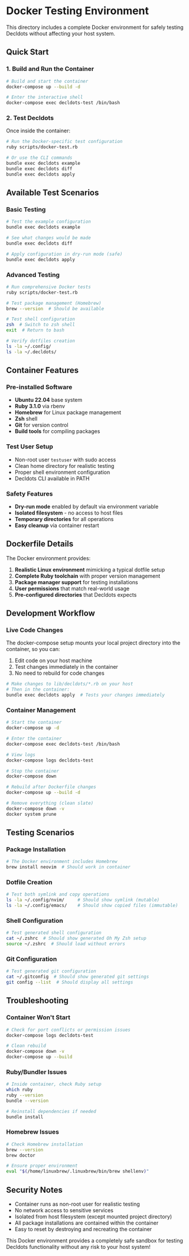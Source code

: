 # Docker Testing Environment

This directory includes a complete Docker environment for safely testing Decldots without affecting your host system.

## Quick Start

### 1. Build and Run the Container

```bash
# Build and start the container
docker-compose up --build -d

# Enter the interactive shell
docker-compose exec decldots-test /bin/bash
```

### 2. Test Decldots

Once inside the container:

```bash
# Run the Docker-specific test configuration
ruby scripts/docker-test.rb

# Or use the CLI commands
bundle exec decldots example
bundle exec decldots diff
bundle exec decldots apply
```

## Available Test Scenarios

### Basic Testing

```bash
# Test the example configuration
bundle exec decldots example

# See what changes would be made
bundle exec decldots diff

# Apply configuration in dry-run mode (safe)
bundle exec decldots apply
```

### Advanced Testing

```bash
# Run comprehensive Docker tests
ruby scripts/docker-test.rb

# Test package management (Homebrew)
brew --version  # Should be available

# Test shell configuration
zsh  # Switch to zsh shell
exit  # Return to bash

# Verify dotfiles creation
ls -la ~/.config/
ls -la ~/.decldots/
```

## Container Features

### Pre-installed Software
- **Ubuntu 22.04** base system
- **Ruby 3.1.0** via rbenv
- **Homebrew** for Linux package management
- **Zsh** shell
- **Git** for version control
- **Build tools** for compiling packages

### Test User Setup
- Non-root user `testuser` with sudo access
- Clean home directory for realistic testing
- Proper shell environment configuration
- Decldots CLI available in PATH

### Safety Features
- **Dry-run mode** enabled by default via environment variable
- **Isolated filesystem** - no access to host files
- **Temporary directories** for all operations
- **Easy cleanup** via container restart

## Dockerfile Details

The Docker environment provides:

1. **Realistic Linux environment** mimicking a typical dotfile setup
2. **Complete Ruby toolchain** with proper version management
3. **Package manager support** for testing installations
4. **User permissions** that match real-world usage
5. **Pre-configured directories** that Decldots expects

## Development Workflow

### Live Code Changes

The docker-compose setup mounts your local project directory into the container, so you can:

1. Edit code on your host machine
2. Test changes immediately in the container
3. No need to rebuild for code changes

```bash
# Make changes to lib/decldots/*.rb on your host
# Then in the container:
bundle exec decldots apply  # Tests your changes immediately
```

### Container Management

```bash
# Start the container
docker-compose up -d

# Enter the container
docker-compose exec decldots-test /bin/bash

# View logs
docker-compose logs decldots-test

# Stop the container
docker-compose down

# Rebuild after Dockerfile changes
docker-compose up --build -d

# Remove everything (clean slate)
docker-compose down -v
docker system prune
```

## Testing Scenarios

### Package Installation
```bash
# The Docker environment includes Homebrew
brew install neovim  # Should work in container
```

### Dotfile Creation
```bash
# Test both symlink and copy operations
ls -la ~/.config/nvim/     # Should show symlink (mutable)
ls -la ~/.config/emacs/    # Should show copied files (immutable)
```

### Shell Configuration
```bash
# Test generated shell configuration
cat ~/.zshrc  # Should show generated Oh My Zsh setup
source ~/.zshrc  # Should load without errors
```

### Git Configuration
```bash
# Test generated git configuration
cat ~/.gitconfig  # Should show generated git settings
git config --list  # Should display all settings
```

## Troubleshooting

### Container Won't Start
```bash
# Check for port conflicts or permission issues
docker-compose logs decldots-test

# Clean rebuild
docker-compose down -v
docker-compose up --build
```

### Ruby/Bundler Issues
```bash
# Inside container, check Ruby setup
which ruby
ruby --version
bundle --version

# Reinstall dependencies if needed
bundle install
```

### Homebrew Issues
```bash
# Check Homebrew installation
brew --version
brew doctor

# Ensure proper environment
eval "$(/home/linuxbrew/.linuxbrew/bin/brew shellenv)"
```

## Security Notes

- Container runs as non-root user for realistic testing
- No network access to sensitive services
- Isolated from host filesystem (except mounted project directory)
- All package installations are contained within the container
- Easy to reset by destroying and recreating the container

This Docker environment provides a completely safe sandbox for testing Decldots functionality without any risk to your host system! 